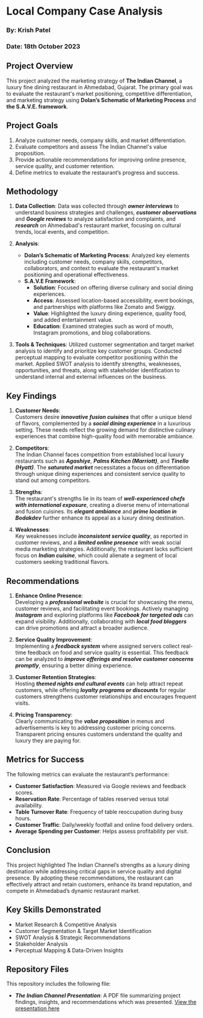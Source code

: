 # Local Company Case Analysis
### By: Krish Patel  
### Date: 18th October 2023

## Project Overview
This project analyzed the marketing strategy of **The Indian Channel**, a luxury fine dining restaurant in Ahmedabad, Gujarat. The primary goal was to evaluate the restaurant's market positioning, competitive differentiation, and marketing strategy using **Dolan’s Schematic of Marketing Process** and **the S.A.V.E. framework**.

## Project Goals
1. Analyze customer needs, company skills, and market differentiation.  
2. Evaluate competitors and assess The Indian Channel's value proposition.  
3. Provide actionable recommendations for improving online presence, service quality, and customer retention.  
4. Define metrics to evaluate the restaurant’s progress and success.

## Methodology
1. **Data Collection**: Data was collected through ***owner interviews*** to understand business strategies and challenges, ***customer observations*** and ***Google reviews*** to analyze satisfaction and complaints, and ***research*** on Ahmedabad's restaurant market, focusing on cultural trends, local events, and competition.
2. **Analysis**:
   - **Dolan’s Schematic of Marketing Process**: Analyzed key elements including customer needs, company skills, competitors, collaborators, and context to evaluate the restaurant's market positioning and operational effectiveness.
   - **S.A.V.E Framework**:
     - **Solution**: Focused on offering diverse culinary and social dining experiences.  
     - **Access**: Assessed location-based accessibility, event bookings, and partnerships with platforms like Zomato and Swiggy.  
     - **Value**: Highlighted the luxury dining experience, quality food, and added entertainment value.
     - **Education**: Examined strategies such as word of mouth, Instagram promotions, and blog collaborations.

3. **Tools & Techniques**: Utilized customer segmentation and target market analysis to identify and prioritize key customer groups. Conducted perceptual mapping to evaluate competitor positioning within the market. Applied SWOT analysis to identify strengths, weaknesses, opportunities, and threats, along with stakeholder identification to understand internal and external influences on the business.

## Key Findings
1. **Customer Needs**:  
   Customers desire **_innovative fusion cuisines_** that offer a unique blend of flavors, complemented by a **_social dining experience_** in a luxurious setting. These needs reflect the growing demand for distinctive culinary experiences that combine high-quality food with memorable ambiance.

2. **Competitors**:  
   The Indian Channel faces competition from established local luxury restaurants such as **_Agashiye_**, **_Palms Kitchen (Marriott)_**, and **_Tinello (Hyatt)_**. The **_saturated market_** necessitates a focus on differentiation through unique dining experiences and consistent service quality to stand out among competitors.

3. **Strengths**:  
   The restaurant's strengths lie in its team of **_well-experienced chefs with international exposure_**, creating a diverse menu of international and fusion cuisines. Its **_elegant ambiance_** and **_prime location in Bodakdev_** further enhance its appeal as a luxury dining destination.

4. **Weaknesses**:  
   Key weaknesses include **_inconsistent service quality_**, as reported in customer reviews, and a **_limited online presence_** with weak social media marketing strategies. Additionally, the restaurant lacks sufficient focus on **_Indian cuisine_**, which could alienate a segment of local customers seeking traditional flavors.

## Recommendations

1. **Enhance Online Presence**:  
   Developing a **_professional website_** is crucial for showcasing the menu, customer reviews, and facilitating event bookings. Actively managing **_Instagram_** and exploring platforms like **_Facebook for targeted ads_** can expand visibility. Additionally, collaborating with **_local food bloggers_** can drive promotions and attract a broader audience.

2. **Service Quality Improvement**:  
   Implementing a **_feedback system_** where assigned servers collect real-time feedback on food and service quality is essential. This feedback can be analyzed to **_improve offerings and resolve customer concerns promptly_**, ensuring a better dining experience.

3. **Customer Retention Strategies**:  
   Hosting **_themed nights and cultural events_** can help attract repeat customers, while offering **_loyalty programs or discounts_** for regular customers strengthens customer relationships and encourages frequent visits.

4. **Pricing Transparency**:  
   Clearly communicating the **_value proposition_** in menus and advertisements is key to addressing customer pricing concerns. Transparent pricing ensures customers understand the quality and luxury they are paying for.

## Metrics for Success
The following metrics can evaluate the restaurant’s performance:
- **Customer Satisfaction**: Measured via Google reviews and feedback scores.
- **Reservation Rate**: Percentage of tables reserved versus total availability.
- **Table Turnover Rate**: Frequency of table reoccupation during busy hours.
- **Customer Traffic**: Daily/weekly footfall and online food delivery orders.
- **Average Spending per Customer**: Helps assess profitability per visit.

## Conclusion
This project highlighted The Indian Channel’s strengths as a luxury dining destination while addressing critical gaps in service quality and digital presence. By adopting these recommendations, the restaurant can effectively attract and retain customers, enhance its brand reputation, and compete in Ahmedabad’s dynamic restaurant market.

  ## Key Skills Demonstrated
- Market Research & Competitive Analysis
- Customer Segmentation & Target Market Identification
- SWOT Analysis & Strategic Recommendations
- Stakeholder Analysis
- Perceptual Mapping & Data-Driven Insights

## Repository Files
This repository includes the following file:
- **_The Indian Channel Presentation_**: A PDF file summarizing project findings, insights, and recommendations which was presented.  [View the presentation here](https://github.com/patelk1833/Local-Company-Case-Analysis/blob/main/The_Indian_Channel_Analysis_Presentation.pdf)

